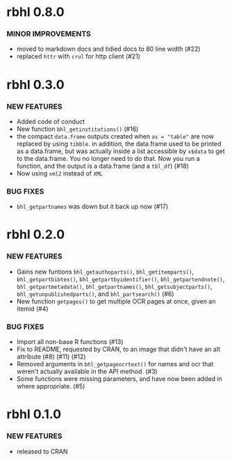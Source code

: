 rbhl 0.8.0
===============

### MINOR IMPROVEMENTS

* moved to markdown docs and tidied docs to 80 line width (#22)
* replaced `httr` with `crul` for http client (#21)


rbhl 0.3.0
===============

### NEW FEATURES

* Added code of conduct
* New function `bhl_getinstitutions()` (#16)
* the compact `data.frame` outputs created when `as = "table"` are now
replaced by using `tibble`. in addition, the data.frame used to be
printed as a data.frame, but was actually inside a list accessible by
`x$data` to get to the data.frame. You no longer need to do that. Now
you run a function, and the output is a data.frame (and a `tbl_df`) (#18)
* Now using `xml2` instead of `XML`

### BUG FIXES

* `bhl_getpartnames` was down but it back up now (#17)


rbhl 0.2.0
===============

### NEW FEATURES

* Gains new funtions `bhl_getauthoparts()`, `bhl_getitemparts()`,
`bhl_getpartbibtex()`, `bhl_getpartbyidentifier()`, `bhl_getpartendnote()`,
`bhl_getpartmetadata()`, `bhl_getpartnames()`, `bhl_getsubjectparts()`,
`bhl_getunpublishedparts()`, and `bhl_partsearch()` (#6)
* New function `getpages()` to get multiple OCR pages at once, given
an itemid (#4)

### BUG FIXES

* Import all non-base R functions (#13)
* Fix to README, requested by CRAN, to an image that didn't have an alt
attribute (#8) (#11) (#12)
* Removed arguments in `bhl_getpageocrtext()` for names and ocr that
weren't actually available in the API method. (#3)
* Some functions were missing parameters, and have now been added in where
appropriate. (#5)

rbhl 0.1.0
===============

### NEW FEATURES

* released to CRAN
